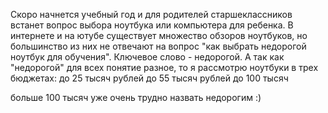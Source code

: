 Скоро начнется учебный год и для родителей старшеклассников встанет вопрос выбора ноутбука или компьютера для ребенка. В интернете и на ютубе существует множество обзоров ноутбуков, но большинство из них не отвечают на вопрос "как выбрать недорогой ноутбук для обучения". 
Ключевое слово - недорогой. А так как "недорогой" для всех понятие разное, то я рассмотрю ноутбуки в трех бюджетах: 
до 25 тысяч рублей
до 55 тысяч рублей 
до 100 тысяч

больше 100 тысяч уже очень трудно назвать недорогим :) 
